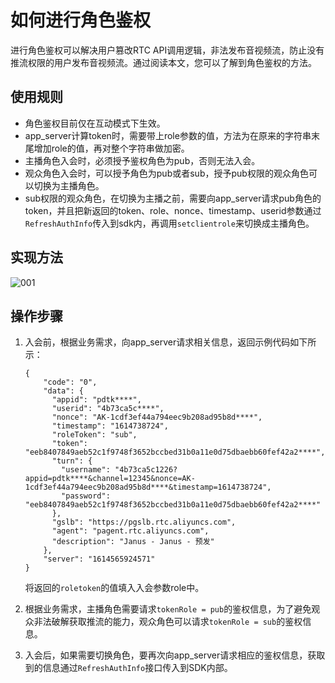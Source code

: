 # 如何进行角色鉴权

进行角色鉴权可以解决用户篡改RTC API调用逻辑，非法发布音视频流，防止没有推流权限的用户发布音视频流。通过阅读本文，您可以了解到角色鉴权的方法。

## 使用规则

-   角色鉴权目前仅在互动模式下生效。
-   app\_server计算token时，需要带上role参数的值，方法为在原来的字符串末尾增加role的值，再对整个字符串做加密。
-   主播角色入会时，必须授予鉴权角色为pub，否则无法入会。
-   观众角色入会时，可以授予角色为pub或者sub，授予pub权限的观众角色可以切换为主播角色。
-   sub权限的观众角色，在切换为主播之前，需要向app\_server请求pub角色的token，并且把新返回的token、role、nonce、timestamp、userid参数通过`RefreshAuthInfo`传入到sdk内，再调用`setclientrole`来切换成主播角色。

## 实现方法

![001](https://static-aliyun-doc.oss-accelerate.aliyuncs.com/assets/img/zh-CN/0607654161/p244127.png)

## 操作步骤

1.  入会前，根据业务需求，向app\_server请求相关信息，返回示例代码如下所示：

    ```
    {
        "code": "0",
        "data": {
          "appid": "pdtk****",
          "userid": "4b73ca5c****",
          "nonce": "AK-1cdf3ef44a794eec9b208ad95b8d****",
          "timestamp": "1614738724",
          "roleToken": "sub",
          "token": "eeb8407849aeb52c1f9748f3652bccbed31b0a11e0d75dbaebb60fef42a2****",
          "turn": {
            "username": "4b73ca5c1226?appid=pdtk****&channel=12345&nonce=AK-1cdf3ef44a794eec9b208ad95b8d****&timestamp=1614738724",
            "password": "eeb8407849aeb52c1f9748f3652bccbed31b0a11e0d75dbaebb60fef42a2****"
          },
          "gslb": "https://pgslb.rtc.aliyuncs.com",
          "agent": "pagent.rtc.aliyuncs.com",
          "description": "Janus - Janus - 预发"
        },
        "server": "1614565924571"
    }
    ```

    将返回的`roletoken`的值填入入会参数role中。

2.  根据业务需求，主播角色需要请求`tokenRole = pub`的鉴权信息，为了避免观众非法破解获取推流的能力，观众角色可以请求`tokenRole = sub`的鉴权信息。

3.  入会后，如果需要切换角色，要再次向app\_server请求相应的鉴权信息，获取到的信息通过`RefreshAuthInfo`接口传入到SDK内部。


